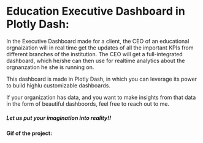 # Education Executive Dashboard in Plotly Dash:

<p> In the Executive Dashboard made for a client, the CEO of an educational orgnaization will in real time get the updates of all the important KPIs from different branches of the institution. The CEO will get a full-integrated dashboard, which he/she can then use for realtime analytics about the orgnanzation he she is running on. </p>

<p> This dashboard is made in Plotly Dash, in which you can leverage its power to build highlu customizable dashboards. </p>


<p> If your organization has data, and you want to make insights from that data in the form of beautiful dashboords, feel free to reach out to me. </p>


##### Let us put your imagination into reality!!


#### Gif of the project: 
